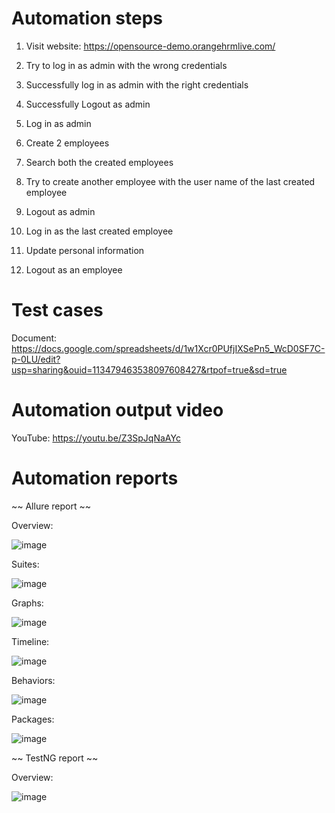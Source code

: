 # Automation steps

1. Visit website: https://opensource-demo.orangehrmlive.com/
2. Try to log in as admin with the wrong credentials
3. Successfully log in as admin with the right credentials
4. Successfully Logout as admin

5. Log in as admin
6. Create 2 employees
7. Search both the created employees
8. Try to create another employee with the user name of the last created employee
9. Logout as admin

10. Log in as the last created employee
11. Update personal information
12. Logout as an employee

# Test cases

Document: https://docs.google.com/spreadsheets/d/1w1Xcr0PUfjIXSePn5_WcD0SF7C-p-0LU/edit?usp=sharing&ouid=113479463538097608427&rtpof=true&sd=true


# Automation output video

YouTube: https://youtu.be/Z3SpJqNaAYc

# Automation reports

~~ Allure report ~~

Overview:

![image](https://user-images.githubusercontent.com/40532866/204179043-aa7896cf-70e6-4c92-a639-9d4659b8c039.png)


Suites:

![image](https://user-images.githubusercontent.com/40532866/204179150-5877fd0c-12c9-48c7-b439-1e1eac28b235.png)


Graphs:

![image](https://user-images.githubusercontent.com/40532866/204179198-21c31375-0175-40d2-bd47-34b0e91f68ea.png)


Timeline:

![image](https://user-images.githubusercontent.com/40532866/204179252-c7793869-77ef-4e7a-8ab7-ddff02fb1632.png)


Behaviors:

![image](https://user-images.githubusercontent.com/40532866/204179308-78dd19d0-b4c5-4b47-bd73-f1198a3a87f0.png)


Packages:

![image](https://user-images.githubusercontent.com/40532866/204179372-e39c34ed-1094-4cc3-a88b-466db66ec05a.png)


~~ TestNG report ~~

Overview:

![image](https://user-images.githubusercontent.com/40532866/204179423-6c564c7c-37e1-45c8-a44d-7422ff4a4cc4.png)

